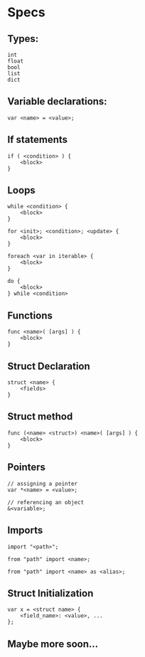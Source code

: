 # Specs

## Types:
```
int
float
bool
list
dict
```

## Variable declarations:
```
var <name> = <value>;
```

## If statements

```
if ( <condition> ) {
    <block>
}
```

## Loops

```
while <condition> {
    <block>
}

for <init>; <condition>; <update> {
    <block>
}

foreach <var in iterable> {
    <block>
}

do {
    <block>
} while <condition>
```

## Functions
```
func <name>( [args] ) {
    <block>
}
```

## Struct Declaration
```
struct <name> {
    <fields>
}
```

## Struct method
```
func (<name> <struct>) <name>( [args] ) {
    <block>
}
```

## Pointers
```
// assigning a pointer
var *<name> = <value>;

// referencing an object
&<variable>;
```

## Imports
```
import "<path>";

from "path" import <name>;

from "path" import <name> as <alias>;
```

## Struct Initialization
```
var x = <struct name> {
    <field_name>: <value>, ...
};
```

## Maybe more soon...